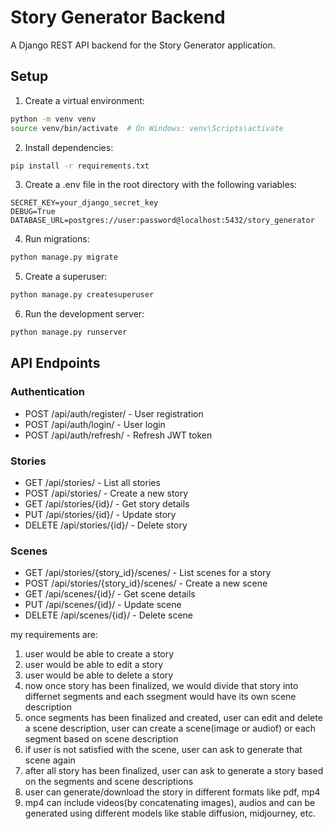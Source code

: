 # Story Generator Backend

A Django REST API backend for the Story Generator application.

## Setup

1. Create a virtual environment:
```bash
python -m venv venv
source venv/bin/activate  # On Windows: venv\Scripts\activate
```

2. Install dependencies:
```bash
pip install -r requirements.txt
```

3. Create a .env file in the root directory with the following variables:
```
SECRET_KEY=your_django_secret_key
DEBUG=True
DATABASE_URL=postgres://user:password@localhost:5432/story_generator
```

4. Run migrations:
```bash
python manage.py migrate
```

5. Create a superuser:
```bash
python manage.py createsuperuser
```

6. Run the development server:
```bash
python manage.py runserver
```

## API Endpoints

### Authentication
- POST /api/auth/register/ - User registration
- POST /api/auth/login/ - User login
- POST /api/auth/refresh/ - Refresh JWT token

### Stories
- GET /api/stories/ - List all stories
- POST /api/stories/ - Create a new story
- GET /api/stories/{id}/ - Get story details
- PUT /api/stories/{id}/ - Update story
- DELETE /api/stories/{id}/ - Delete story

### Scenes
- GET /api/stories/{story_id}/scenes/ - List scenes for a story
- POST /api/stories/{story_id}/scenes/ - Create a new scene
- GET /api/scenes/{id}/ - Get scene details
- PUT /api/scenes/{id}/ - Update scene
- DELETE /api/scenes/{id}/ - Delete scene


my requirements are:
1. user would be able to create a story
2. user would be able to edit a story
3. user would be able to delete a story
4. now once story has been finalized, we would divide that story into differnet segments and each ssegment would have its own scene description
5. once segments has been finalized and created, user can edit and delete a scene description, user can create a scene(image or audiof) or each segment based on scene description
6. if user is not satisfied with the scene, user can ask to generate that scene again
7. after all story has been finalized, user can ask to generate a story based on the segments and scene descriptions
8. user can generate/download the story in different formats like pdf, mp4
9. mp4 can include videos(by concatenating images), audios and can be generated using different models like stable diffusion, midjourney, etc.